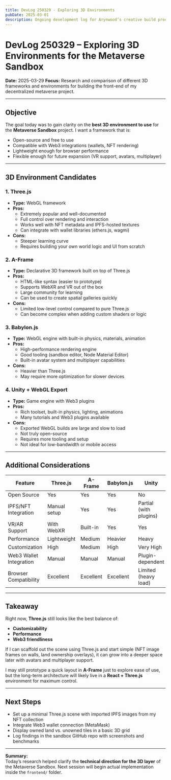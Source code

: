 ```yaml
---
title: DevLog 250329 - Exploring 3D Environments
pubDate: 2025-03-01
description: Ongoing development log for Arynwood’s creative build process.
---
```

# DevLog 250329 – Exploring 3D Environments for the Metaverse Sandbox

**Date:** 2025-03-29
**Focus:** Research and comparison of different 3D frameworks and environments for building the front-end of my decentralized metaverse project.

---

## Objective

The goal today was to gain clarity on the **best 3D environment to use** for the **Metaverse Sandbox** project. I want a framework that is:

- Open-source and free to use
- Compatible with Web3 integrations (wallets, NFT rendering)
- Lightweight enough for browser performance
- Flexible enough for future expansion (VR support, avatars, multiplayer)

---

## 3D Environment Candidates

### **1. Three.js**

- **Type:** WebGL framework  
- **Pros:**
  - Extremely popular and well-documented
  - Full control over rendering and interaction
  - Works well with NFT metadata and IPFS-hosted textures
  - Can integrate with wallet libraries (ethers.js, wagmi)
- **Cons:**
  - Steeper learning curve
  - Requires building your own world logic and UI from scratch

### **2. A-Frame**

- **Type:** Declarative 3D framework built on top of Three.js  
- **Pros:**
  - HTML-like syntax (easier to prototype)
  - Supports WebXR and VR out of the box
  - Large community for learning
  - Can be used to create spatial galleries quickly
- **Cons:**
  - Limited low-level control compared to pure Three.js
  - Can become complex when adding custom shaders or logic

### **3. Babylon.js**

- **Type:** WebGL engine with built-in physics, materials, animation  
- **Pros:**
  - High-performance rendering engine
  - Good tooling (sandbox editor, Node Material Editor)
  - Built-in avatar system and multiplayer capabilities
- **Cons:**
  - Heavier than Three.js
  - May require more optimization for slower devices

### **4. Unity + WebGL Export**

- **Type:** Game engine with Web3 plugins  
- **Pros:**
  - Rich toolset, built-in physics, lighting, animations
  - Many tutorials and Web3 plugins available
- **Cons:**
  - Exported WebGL builds are large and slow to load
  - Not truly open-source
  - Requires more tooling and setup
  - Not ideal for low-bandwidth or mobile access

---

## Additional Considerations

| Feature                  | Three.js     | A-Frame     | Babylon.js | Unity |
|--------------------------|--------------|-------------|------------|-------|
| Open Source              | Yes          | Yes         | Yes        | No    |
| IPFS/NFT Integration     | Manual setup | Yes         | Yes        | Partial (with plugins) |
| VR/AR Support            | With WebXR   | Built-in    | Yes        | Yes   |
| Performance              | Lightweight  | Medium      | Heavier    | Heavy |
| Customization            | High         | Medium      | High       | Very High |
| Web3 Wallet Integration  | Manual       | Manual      | Manual     | Plugin-dependent |
| Browser Compatibility    | Excellent    | Excellent   | Excellent  | Limited (heavy load) |

---

## Takeaway

Right now, **Three.js** still looks like the best balance of:

- **Customizability**
- **Performance**
- **Web3 friendliness**

If I can scaffold out the scene using Three.js and start simple (NFT image frames on walls, land ownership overlays), it can grow into a deeper space later with avatars and multiplayer support.

I may still prototype a quick layout in **A-Frame** just to explore ease of use, but the long-term architecture will likely live in a **React + Three.js** environment for maximum control.

---

## Next Steps

- Set up a minimal Three.js scene with imported IPFS images from my NFT collection  
- Integrate Web3 wallet connection (MetaMask)  
- Display owned land vs. unowned tiles in a basic 3D grid  
- Log findings in the sandbox GitHub repo with screenshots and benchmarks

---

**Summary:**  
Today’s research helped clarify the **technical direction for the 3D layer** of the Metaverse Sandbox. Next session will begin actual implementation inside the `frontend/` folder.